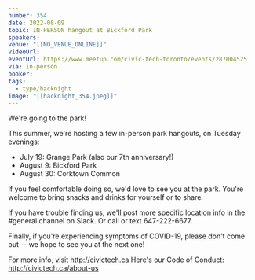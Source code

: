 ```yaml
---
number: 354
date: 2022-08-09
topic: IN-PERSON hangout at Bickford Park
speakers:
venue: "[[NO_VENUE_ONLINE]]"
videoUrl:
eventUrl: https://www.meetup.com/civic-tech-toronto/events/287004525
via: in-person
booker:
tags:
  - type/hacknight
image: "[[hacknight_354.jpeg]]"
---
```


We're going to the park!

This summer, we're hosting a few in-person park hangouts, on Tuesday evenings:

* July 19: Grange Park (also our 7th anniversary!)
* August 9: Bickford Park
* August 30: Corktown Common

If you feel comfortable doing so, we'd love to see you at the park. You're welcome to bring snacks and drinks for yourself or to share.

If you have trouble finding us, we'll post more specific location info in the #general channel on Slack. Or call or text 647-222-6677.

Finally, if you're experiencing symptoms of COVID-19, please don't come out -- we hope to see you at the next one!

For more info, visit http://civictech.ca
Here's our Code of Conduct: http://civictech.ca/about-us
